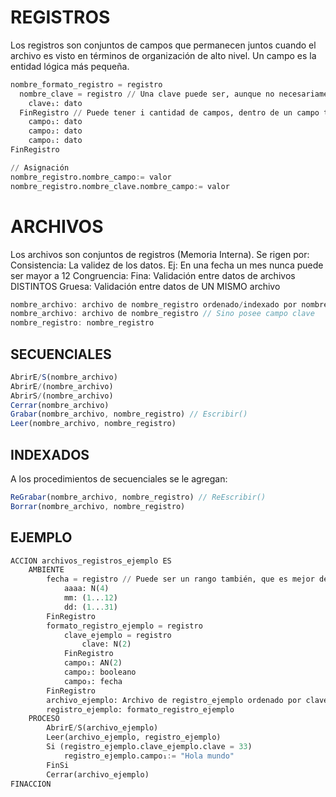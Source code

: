 # REGISTROS
Los registros son conjuntos de campos que permanecen juntos cuando el archivo es visto en términos de organización de alto nivel. Un campo es la entidad lógica más pequeña.
```py
nombre_formato_registro = registro
  nombre_clave = registro // Una clave puede ser, aunque no necesariamente, compuesta: clave₁: dato; clave₂: dato; ...; claveᵢ:dato
    clave₁: dato
  FinRegistro // Puede tener i cantidad de campos, dentro de un campo también puede haber un registro
    campo₁: dato
    campo₂: dato
    campoᵢ: dato
FinRegistro

// Asignación
nombre_registro.nombre_campo:= valor
nombre_registro.nombre_clave.nombre_campo:= valor
```
# ARCHIVOS
Los archivos son conjuntos de registros (Memoria Interna). Se rigen por:
    Consistencia: La validez de los datos. Ej: En una fecha un mes nunca puede ser mayor a 12
    Congruencia:
        Fina: Validación entre datos de archivos DISTINTOS
        Gruesa: Validación entre datos de UN MISMO archivo
```js
nombre_archivo: archivo de nombre_registro ordenado/indexado por nombre_clave // Si esta ordenado o indexado por alguna clave
nombre_archivo: archivo de nombre_registro // Sino posee campo clave
nombre_registro: nombre_registro
```
## SECUENCIALES
```js
AbrirE/S(nombre_archivo)
AbrirE/(nombre_archivo)
AbrirS/(nombre_archivo)
Cerrar(nombre_archivo)
Grabar(nombre_archivo, nombre_registro) // Escribir()
Leer(nombre_archivo, nombre_registro)
```
## INDEXADOS
A los procedimientos de secuenciales se le agregan:
```js
ReGrabar(nombre_archivo, nombre_registro) // ReEscribir()
Borrar(nombre_archivo, nombre_registro)
```

## EJEMPLO
```py
ACCION archivos_registros_ejemplo ES
    AMBIENTE
        fecha = registro // Puede ser un rango también, que es mejor debido a la consistencia automática
            aaaa: N(4)
            mm: (1...12)
            dd: (1...31)
        FinRegistro
        formato_registro_ejemplo = registro
            clave_ejemplo = registro
                clave: N(2)
            FinRegistro
            campo₁: AN(2)
            campo₂: booleano
            campo₃: fecha
        FinRegistro
        archivo_ejemplo: Archivo de registro_ejemplo ordenado por clave_ejemplo
        registro_ejemplo: formato_registro_ejemplo
    PROCESO
        AbrirE/S(archivo_ejemplo)
        Leer(archivo_ejemplo, registro_ejemplo)
        Si (registro_ejemplo.clave_ejemplo.clave = 33)
            registro_ejemplo.campo₁:= "Hola mundo"
        FinSi
        Cerrar(archivo_ejemplo)
FINACCION
```
